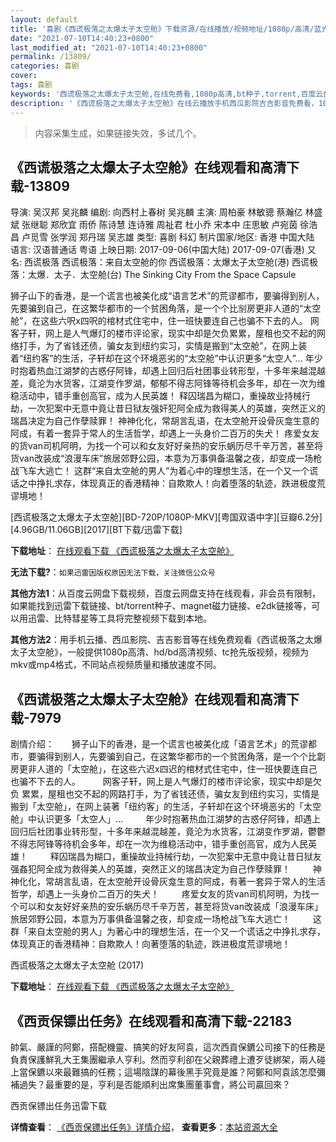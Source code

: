 ```yaml
---
layout: default
title: '喜剧《西谎极落之太爆太子太空舱》下载资源/在线播放/视频地址/1080p/高清/蓝光'
date: "2021-07-10T14:40:23+0800"
last_modified_at: "2021-07-10T14:40:23+0800"
permalink: /13809/
categories: 喜剧
cover:
tags: 喜剧
keywords: '西谎极落之太爆太子太空舱,在线免费看,1080p高清,bt种子,torrent,百度云盘,magnet,磁力链,迅雷下载资源'
description: '《西谎极落之太爆太子太空舱》在线云播放手机西瓜影院吉吉影音免费看，1080p高清bd/hd未删减完整版和tc抢先枪版，mkv/mp4格式，附带bt/torrent种子、magnet/磁力链、百度云盘、网盘资源迅雷下载链接'
---
```


>内容采集生成，如果链接失效，多试几个。


## 《西谎极落之太爆太子太空舱》在线观看和高清下载-13809

导演: 吴汉邦 吴兆麟 编剧: 向西村上春树 吴兆麟 主演: 周柏豪 林敏骢 蔡瀚亿 林盛斌 张继聪 郑欣宜 雨侨 陈诗慧 连诗雅 周祉君 杜小乔 宋本中 庄思敏 卢宛茵 徐浩昌 卢觅雪 张学润 郑丹瑞 吴志雄 类型: 喜剧 科幻 制片国家/地区: 香港 中国大陆 语言: 汉语普通话 粤语 上映日期: 2017-09-06(中国大陆) 2017-09-07(香港) 又名: 西谎极落 西谎极落：来自太空舱的你 西谎极落：太爆太子太空舱(港) 西谎极落：太爆．太子．太空舱(台) The Sinking City From the Space Capsule

狮子山下的香港，是一个谎言也被美化成“语言艺术”的荒谬都市，要骗得到别人，先要骗到自己，在这繁华都市的一个贫困角落，是一个个比㓥房更非人道的“太空舱”，在这些六呎x四呎的棺材式住宅中，住一班快要连自己也骗不下去的人。 网客子轩，网上是人气爆灯的楼市评论家，现实中却是欠负累累，屋租也交不起的网络打手，为了省钱还债，骗女友到纽约实习，实情是搬到“太空舱”，在网上装着“纽约客”的生活，子轩却在这个环境恶劣的“太空舱”中认识更多“太空人”… 年少时抱着热血江湖梦的古惑仔阿锋，却遇上回归后社团事业转形型，十多年来越混越差，竟沦为水货客，江湖变作罗湖，郁郁不得志阿锋等待机会多年，却在一次为维稳活动中，错手重创高官，成为人民英雄！ 释囚瑞昌为糊口，重操故业持械行劫，一次犯案中无意中竟让昔日狱友强奸犯阿全成为救得美人的英雄，突然正义的瑞昌决定为自己作孽赎罪！ 神神化化，常胡言乱语，在太空舱开设骨灰龛生意的阿成，有着一套异于常人的生活哲学，却遇上一头身价二百万的失犬！ 疼爱女友的货van司机阿明，为找一个可以和女友好好亲热的安乐蜗历尽千辛万苦，甚至将货van改装成“浪漫车床”旅居郊野公园，本意为万事俱备温馨之夜，却变成一场枪战飞车大逃亡！ 这群“来自太空舱的男人”为着心中的理想生活，在一个又一个谎话之中挣扎求存，体现真正的香港精神：自欺欺人！向着堕落的轨迹，跌进极度荒谬境地！


[西谎极落之太爆太子太空舱][BD-720P/1080P-MKV][粤国双语中字][豆瓣6.2分][4.96GB/11.06GB][2017][BT下载/迅雷下载]

**下载地址**： [在线观看下载 《西谎极落之太爆太子太空舱》](https://www.btdx8.com/torrent/xhjlztbtztkc_2017.html) 


**无法下载?**：`如果迅雷因版权原因无法下载，关注微信公众号 `

**其他方法1**：从百度云网盘下载视频，百度云网盘支持在线观看，非会员有限制，如果能找到迅雷下载链接、bt/torrent种子、magnet磁力链接、e2dk链接等，可以用迅雷、比特彗星等工具将完整视频下载到本地。

**其他方法2**：用手机云播、西瓜影院、吉吉影音等在线免费观看《西谎极落之太爆太子太空舱》，一般提供1080p高清、hd/bd高清视频、tc抢先版视频，视频为mkv或mp4格式，不同站点视频质量和播放速度不同。


## 《西谎极落之太爆太子太空舱》在线观看和高清下载-7979

剧情介绍：　　狮子山下的香港，是一个谎言也被美化成「语言艺术」的荒谬都市，要骗得到别人，先要骗到自己，在这繁华都市的一个贫困角落，是一个个比劏房更非人道的「太空舱」，在这些六迟x四迟的棺材式住宅中，住一班快要连自己也骗不下去的人。  　　网客子轩，网上是人气爆灯的楼市评论家，现实中却是欠负 累累，屋租也交不起的网路打手，为了省钱还债，骗女友到纽约实习，实情是搬到「太空舱」，在网上装著「纽约客」的生活，子轩却在这个环境恶劣的「太空舱」中认识更多「太空人」…  　　年少时抱著热血江湖梦的古惑仔阿锋，却遇上回归后社团事业转形型，十多年来越混越差，竟沦为水货客，江湖变作罗湖，鬱鬱不得志阿锋等待机会多年，却在一次为维稳活动中，错手重创高官，成为人民英雄！  　　释囚瑞昌为糊口，重操故业持械行劫，一次犯案中无意中竟让昔日狱友强姦犯阿全成为救得美人的英雄，突然正义的瑞昌决定为自己作孽赎罪！  　　神神化化，常胡言乱语，在太空舱开设骨灰龛生意的阿成，有著一套异于常人的生活哲学，却遇上一头身价二百万的失犬！  　　疼爱女友的货van司机阿明，为找一个可以和女友好好亲热的安乐蜗历尽千辛万苦，甚至将货van改装成「浪漫车床」旅居郊野公园，本意为万事俱备温馨之夜，却变成一场枪战飞车大逃亡！  　　这群「来自太空舱的男人」为著心中的理想生活，在一个又一个谎话之中挣扎求存，体现真正的香港精神：自欺欺人！向著堕落的轨迹，跌进极度荒谬境地！


西谎极落之太爆太子太空舱 (2017)

**下载地址**： [在线观看下载 《西谎极落之太爆太子太空舱》](https://www.btbtdy.me/btdy/dy11694.html) 


## 《西贡保镖出任务》在线观看和高清下载-22183

帥氣、嚴謹的阿鄭，搭配機靈、搞笑的好友阿袁，這次西貢保鑣公司接下的任務是負責保護鮮乳大王集團繼承人亨利。然而亨利卻在父親葬禮上遭歹徒綁架，兩人碰上當保鑣以來最難搞的任務；這場陰謀的幕後黑手究竟是誰？阿鄭和阿袁該怎麼彌補過失？最重要的是，亨利是否能順利出席集團董事會，將公司贏回來？


西贡保镖出任务迅雷下载

**详情查看**： [《西贡保镖出任务》详情介绍](/movie/22183/)， **查看更多**：[本站资源大全](/movie/t/all/)

